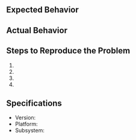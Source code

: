 ## Expected Behavior


## Actual Behavior


## Steps to Reproduce the Problem

  1.
  2.
  3.
  4.

## Specifications

  - Version:
  - Platform:
  - Subsystem: